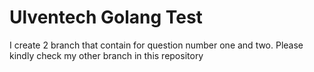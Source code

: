 # Ulventech Golang Test

I create 2 branch that contain for question number one and two. Please kindly check my other branch in this repository
